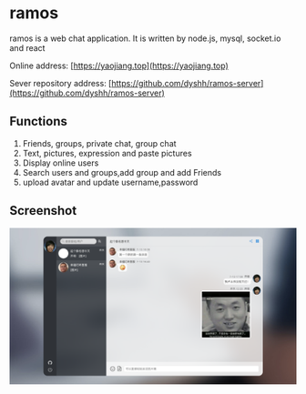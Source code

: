 # ramos

ramos is a web chat application. It is written by node.js, mysql, socket.io and react

Online address: [https://yaojiang.top](https://yaojiang.top)

Sever repository address: [https://github.com/dyshh/ramos-server](https://github.com/dyshh/ramos-server)

## Functions

1. Friends, groups, private chat, group chat
2. Text, pictures, expression and paste pictures
3. Display online users
4. Search users and groups,add group and add Friends
5. upload avatar and update username,password

## Screenshot

![](./screenshot.png)
